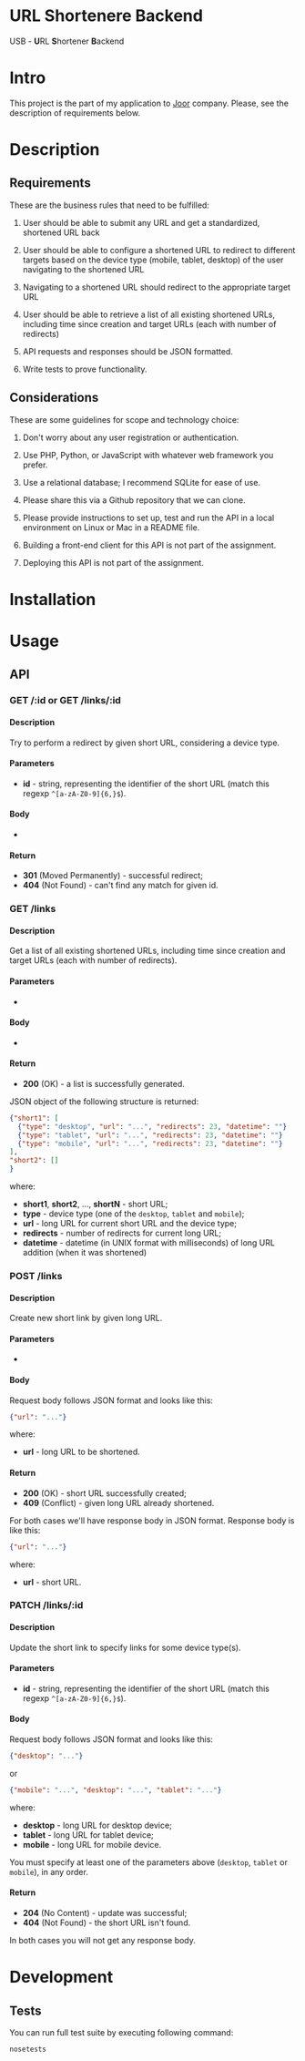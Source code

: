 # URL Shortenere Backend

USB - **U**RL **S**hortener **B**ackend

# Intro

This project is the part of my application to [Joor](http://jooraccess.com/) company. Please, see the description of 
requirements below.

# Description

## Requirements

These are the business rules that need to be fulfilled:

1. User should be able to submit any URL and get a standardized, shortened URL back

2. User should be able to configure a shortened URL to redirect to different targets based on the device type (mobile,
tablet, desktop) of the user navigating to the shortened URL

3. Navigating to a shortened URL should redirect to the appropriate target URL

4. User should be able to retrieve a list of all existing shortened URLs, including time since creation and target URLs
(each with number of redirects)

5. API requests and responses should be JSON formatted.

6. Write tests to prove functionality.

## Considerations

These are some guidelines for scope and technology choice:

1. Don't worry about any user registration or authentication.

2. Use PHP, Python, or JavaScript with whatever web framework you prefer.

3. Use a relational database; I recommend SQLite for ease of use.

4. Please share this via a Github repository that we can clone.

5. Please provide instructions to set up, test and run the API in a local environment on Linux or Mac in a README file.

6. Building a front-end client for this API is not part of the assignment.

7. Deploying this API is not part of the assignment.

# Installation

# Usage

## API

### GET /:id or GET /links/:id

#### Description

Try to perform a redirect by given short URL, considering a device type.

#### Parameters

* **id** - string, representing the identifier of the short URL (match this regexp `^[a-zA-Z0-9]{6,}$`).

#### Body

-

#### Return

* **301** (Moved Permanently) - successful redirect;
* **404** (Not Found) - can't find any match for given id.

### GET /links

#### Description

Get a list of all existing shortened URLs, including time since creation and target URLs (each with number of 
redirects).

#### Parameters

-

#### Body

-

#### Return

* **200** (OK) - a list is successfully generated.

JSON object of the following structure is returned:

```json
{"short1": [
  {"type": "desktop", "url": "...", "redirects": 23, "datetime": ""}
  {"type": "tablet", "url": "...", "redirects": 23, "datetime": ""}
  {"type": "mobile", "url": "...", "redirects": 23, "datetime": ""}
],
"short2": []
}
```

where:

* **short1**, **short2**, ..., **shortN** - short URL;
* **type** - device type (one of the `desktop`, `tablet` and `mobile`);
* **url** - long URL for current short URL and the device type;
* **redirects** - number of redirects for current long URL;
* **datetime** - datetime (in UNIX format with milliseconds) of long URL addition (when it was shortened)

### POST /links

#### Description

Create new short link by given long URL.

#### Parameters

-

#### Body

Request body follows JSON format and looks like this:

```json
{"url": "..."}
```

where:

* **url** - long URL to be shortened.

#### Return

* **200** (OK) - short URL successfully created;
* **409** (Conflict) - given long URL already shortened.

For both cases we'll have response body in JSON format. Response body is like this:

```json
{"url": "..."}
```

where:

* **url** - short URL.

### PATCH /links/:id

#### Description

Update the short link to specify links for some device type(s).

#### Parameters

* **id** - string, representing the identifier of the short URL (match this regexp `^[a-zA-Z0-9]{6,}$`).

#### Body

Request body follows JSON format and looks like this:

```json
{"desktop": "..."}
```

or

```json
{"mobile": "...", "desktop": "...", "tablet": "..."}
```

where:

* **desktop** - long URL for desktop device;
* **tablet** - long URL for tablet device;
* **mobile** - long URL for mobile device.

You must specify at least one of the parameters above (`desktop`, `tablet` or `mobile`), in any order.

#### Return

* **204** (No Content) - update was successful;
* **404** (Not Found) - the short URL isn't found.

In both cases you will not get any response body.

# Development

## Tests

You can run full test suite by executing following command:

```
nosetests
```
